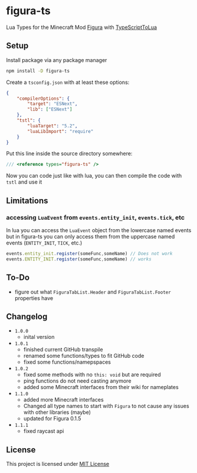 # figura-ts

Lua Types for the Minecraft Mod [Figura](https://figuramc.org/) with [TypeScriptToLua](https://typescripttolua.github.io/)

## Setup

Install package via any package manager

```sh
npm install -D figura-ts
```

Create a `tsconfig.json` with at least these options:

```json
{
    "compilerOptions": {
        "target": "ESNext",
        "lib": ["ESNext"]
    },
    "tstl": {
        "luaTarget": "5.2",
        "luaLibImport": "require"
    }
}
```

Put this line inside the source directory somewhere:

```typescript
/// <reference types="figura-ts" />
```

Now you can code just like with lua, you can then compile the code with `tstl` and use it

## Limitations

### accessing `LuaEvent` from `events.entity_init`, `events.tick`, etc

In lua you can access the `LuaEvent` object from the lowercase named events but in figura-ts you can only access them from the uppercase named events (`ENTITY_INIT`, `TICK`, etc.)

```typescript
events.entity_init.register(someFunc,someName) // Does not work
events.ENTITY_INIT.register(someFunc,someName) // works
```

## To-Do

- figure out what `FiguraTabList.Header` and `FiguraTabList.Footer` properties have

## Changelog

- `1.0.0`
  - inital version
- `1.0.1`
  - finished current GitHub transpile
  - renamed some functions/types to fit GitHub code
  - fixed some functions/namepspaces
- `1.0.2`
  - fixed some methods with no `this: void` but are required
  - ping functions do not need casting anymore
  - added some Minecraft interfaces from their wiki for nameplates
- `1.1.0`
  - added more Minecraft interfaces
  - Changed all type names to start with `Figura` to not cause any issues with other libraries (maybe)
  - updated for Figura 0.1.5
- `1.1.1`
  - fixed raycast api

## License

This project is licensed under [MIT License](./LICENSE)
